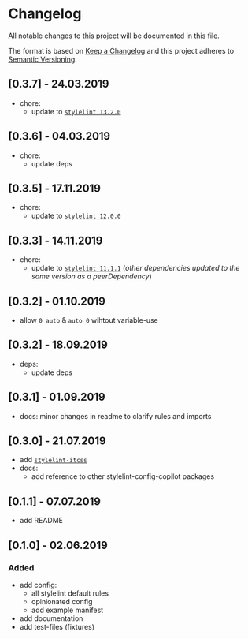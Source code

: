# Changelog
All notable changes to this project will be documented in this file.

The format is based on [Keep a Changelog](http://keepachangelog.com/en/1.0.0/)
and this project adheres to [Semantic Versioning](http://semver.org/spec/v2.0.0.html).

## [0.3.7] - 24.03.2019
- chore:
  - update to [`stylelint 13.2.0`](https://github.com/stylelint/stylelint/blob/master/CHANGELOG.md#1320)
  
## [0.3.6] - 04.03.2019
- chore:
  - update deps

## [0.3.5] - 17.11.2019
- chore:
  - update to [`stylelint 12.0.0`](https://github.com/stylelint/stylelint/blob/master/CHANGELOG.md#1200)

## [0.3.3] - 14.11.2019
- chore:
  - update to [`stylelint 11.1.1`](https://github.com/stylelint/stylelint/blob/master/CHANGELOG.md#1111) (_other dependencies updated to the same version as a peerDependency_)

## [0.3.2] - 01.10.2019
- allow `0 auto` & `auto 0` wihtout variable-use

## [0.3.2] - 18.09.2019
- deps:
  - update deps

## [0.3.1] - 01.09.2019
- docs: minor changes in readme to clarify rules and imports


## [0.3.0] - 21.07.2019
- add [`stylelint-itcss`](https://github.com/KamiKillertO/stylelint-itcss)
- docs: 
  - add reference to other stylelint-config-copilot packages

## [0.1.1] - 07.07.2019
- add README

## [0.1.0] - 02.06.2019

### Added
- add config:
  - all stylelint default rules
  - opinionated config
  - add example manifest
- add documentation
- add test-files (fixtures)
